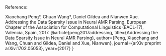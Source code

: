 Reference:

Xiaochang Peng*, Chuan Wang*, Daniel Gildea and Nianwen Xue. Addressing the Data Sparsity Issue in Neural AMR Parsing.
European Chapter of the Association for Computational Linguistics (EACL-17), Valencia, Spain, 2017.
@article{peng2017addressing,
  title={Addressing the Data Sparsity Issue in Neural AMR Parsing}, 
  author={Peng, Xiaochang and Wang, Chuan and Gildea, Daniel and Xue, Nianwen},
  journal={arXiv preprint arXiv:1702.05053},
  year={2017}
}